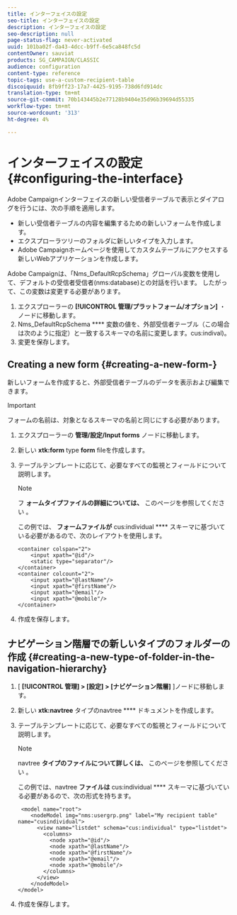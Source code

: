 ```yaml
---
title: インターフェイスの設定
seo-title: インターフェイスの設定
description: インターフェイスの設定
seo-description: null
page-status-flag: never-activated
uuid: 101ba02f-da43-4dcc-b9ff-6e5ca848fc5d
contentOwner: sauviat
products: SG_CAMPAIGN/CLASSIC
audience: configuration
content-type: reference
topic-tags: use-a-custom-recipient-table
discoiquuid: 8fb9ff23-17a7-4425-9195-738d6fd914dc
translation-type: tm+mt
source-git-commit: 70b143445b2e77128b9404e35d96b39694d55335
workflow-type: tm+mt
source-wordcount: '313'
ht-degree: 4%

---
```



# インターフェイスの設定{#configuring-the-interface}

Adobe Campaignインターフェイスの新しい受信者テーブルで表示とダイアログを行うには、次の手順を適用します。

* 新しい受信者テーブルの内容を編集するための新しいフォームを作成します。
* エクスプローラツリーのフォルダに新しいタイプを入力します。
* Adobe Campaignホームページを使用してカスタムテーブルにアクセスする新しいWebアプリケーションを作成します。

Adobe Campaignは、「Nms_DefaultRcpSchema」グローバル変数を使用して、デフォルトの受信者受信者(nms:database)との対話を行います。 したがって、この変数は変更する必要があります。

1. エクスプローラーの **[!UICONTROL 管理/プラットフォーム/オプション]** ・ノードに移動します。
1. Nms_DefaultRcpSchema **** 変数の値を、外部受信者テーブル（この場合は次のように指定）と一致するスキーマの名前に変更します。cus:indival)。
1. 変更を保存します。

## Creating a new form {#creating-a-new-form-}

新しいフォームを作成すると、外部受信者テーブルのデータを表示および編集できます。

>[!IMPORTANT]
>
>フォームの名前は、対象となるスキーマの名前と同じにする必要があります。

1. エクスプローラーの **管理/設定/Input forms** ノードに移動します。
1. 新しい **xtk:form** type **form** fileを作成します。
1. テーブルテンプレートに応じて、必要なすべての監視とフィールドについて説明します。

   >[!NOTE]
   >
   >フ **ォームタイプファイルの詳細については、** このページを参照してください [](../../configuration/using/identifying-a-form.md)。

   この例では、 **フォームファイルが** cus:individual **** スキーマに基づいている必要があるので、次のレイアウトを使用します。

   ```
   <container colspan="2">
       <input xpath="@id"/>
       <static type="separator"/>
   </container>
   <container colcount="2">
       <input xpath="@lastName"/>
       <input xpath="@firstName"/>
       <input xpath="@email"/>
       <input xpath="@mobile"/>
   </container> 
   ```

1. 作成を保存します。

## ナビゲーション階層での新しいタイプのフォルダーの作成 {#creating-a-new-type-of-folder-in-the-navigation-hierarchy}

1. [ **[!UICONTROL 管理] > [設定] > [ナビゲーション階層]** ]ノードに移動します。
1. 新しい **xtk:navtree** タイプのnavtree **** ドキュメントを作成します。
1. テーブルテンプレートに応じて、必要なすべての監視とフィールドについて説明します。

   >[!NOTE]
   >
   >navtree **タイプのファイルについて詳しくは、** このページを参照してください [](../../configuration/using/about-navigation-hierarchy.md)。

   この例では、navtree **ファイルは** cus:individual **** スキーマに基づいている必要があるので、次の形式を持ちます。

   ```
    <model name="root">
       <nodeModel img="nms:usergrp.png" label="My recipient table" name="cusindividual">
         <view name="listdet" schema="cus:individual" type="listdet">
           <columns>
             <node xpath="@id"/>
             <node xpath="@lastName"/>
             <node xpath="@firstName"/>
             <node xpath="@email"/>
             <node xpath="@mobile"/>
           </columns>
         </view>
       </nodeModel>
   </model>
   ```

1. 作成を保存します。

